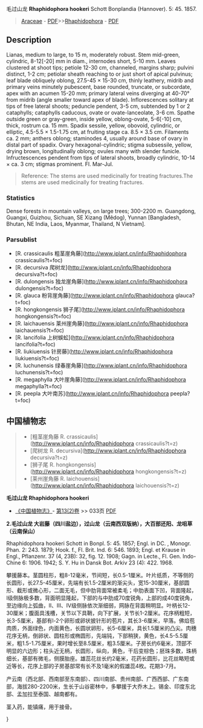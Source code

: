 毛过山龙 **Rhaphidophora hookeri** Schott Bonplandia (Hannover). 5: 45. 1857.

> [Araceae](http://www.iplant.cn/info/Araceae?t=foc) - [PDF](http://www.iplant.cn/foc/pdf/Araceae.pdf)>>[Rhaphidophora](http://www.iplant.cn/info/Rhaphidophora?t=foc) - [PDF](http://www.iplant.cn/foc/pdf/Rhaphidophora.pdf)

## Description

Lianas, medium to large, to 15 m, moderately robust. Stem mid-green, cylindric, 8-12[-20] mm in diam., internodes short, 5-10 mm. Leaves clustered at shoot tips; petiole 12-30 cm, channeled, margins sharp; pulvini distinct, 1-2 cm; petiolar sheath reaching to or just short of apical pulvinus; leaf blade obliquely oblong, 27.5-45 × 15-30 cm, thinly leathery, midrib and primary veins minutely pubescent, base rounded, truncate, or subcordate, apex with an acumen 15-20 mm; primary lateral veins diverging at 40-70° from midrib (angle smaller toward apex of blade). Inflorescences solitary at tips of free lateral shoots; peduncle pendent, 3-5 cm, subtended by 1 or 2 cataphylls; cataphylls caducous, ovate or ovate-lanceolate, 3-6 cm. Spathe outside green or gray-green, inside yellow, oblong-ovate, 5-6[-10] cm, thick, rostrum ca. 15 mm. Spadix sessile, yellow, obovoid, cylindric, or elliptic, 4.5-5.5 × 1.5-1.75 cm, at fruiting stage ca. 8.5 × 3.5 cm. Filaments ca. 2 mm; anthers oblong; staminodes 4, usually around base of ovary in distal part of spadix. Ovary hexagonal-cylindric; stigma subsessile, yellow, drying brown, longitudinally oblong; ovules many with slender funicle. Infructescences pendent from tips of lateral shoots, broadly cylindric, 10-14 × ca. 3 cm; stigmas prominent. Fl. Mar-Jul.

> Reference: 
> The stems are used medicinally for treating fractures.The stems are used medicinally for treating fractures.

### Statistics
Dense forests in mountain valleys, on large trees; 300-2200 m. Guangdong, Guangxi, Guizhou, Sichuan, SE Xizang (Mêdog), Yunnan [Bangladesh, Bhutan, NE India, Laos, Myanmar, Thailand, N Vietnam].

### Parsublist

* [R.  crassicaulis  粗茎崖角藤](http://www.iplant.cn/info/Rhaphidophora crassicaulis?t=foc)
* [R.  decursiva  爬树龙](http://www.iplant.cn/info/Rhaphidophora decursiva?t=foc)
* [R.  dulongensis  独龙崖角藤](http://www.iplant.cn/info/Rhaphidophora dulongensis?t=foc)
* [R.  glauca  粉背崖角藤](http://www.iplant.cn/info/Rhaphidophora glauca?t=foc)
* [R.  hongkongensis  狮子尾](http://www.iplant.cn/info/Rhaphidophora hongkongensis?t=foc)
* [R.  laichauensis  莱州崖角藤](http://www.iplant.cn/info/Rhaphidophora laichauensis?t=foc)
* [R.  lancifolia  上树蜈蚣](http://www.iplant.cn/info/Rhaphidophora lancifolia?t=foc)
* [R.  liukiuensis  针房藤](http://www.iplant.cn/info/Rhaphidophora liukiuensis?t=foc)
* [R.  luchunensis  绿春崖角藤](http://www.iplant.cn/info/Rhaphidophora luchunensis?t=foc)
* [R.  megaphylla  大叶崖角藤](http://www.iplant.cn/info/Rhaphidophora megaphylla?t=foc)
* [R.  peepla  大叶南苏](http://www.iplant.cn/info/Rhaphidophora peepla?t=foc)

## 中国植物志

> * [粗茎崖角藤  R.  crassicaulis](http://www.iplant.cn/info/Rhaphidophora crassicaulis?t=z)
> * [爬树龙  R.  decursiva](http://www.iplant.cn/info/Rhaphidophora decursiva?t=z)
> * [狮子尾  R.  hongkongensis](http://www.iplant.cn/info/Rhaphidophora hongkongensis?t=z)
> * [莱州崖角藤  R.  laichouensis](http://www.iplant.cn/info/Rhaphidophora laichouensis?t=z)

**毛过山龙 Rhaphidophora hookeri**

* [《中国植物志》](http://www.iplant.cn/frps)- [第13(2)卷](http://www.iplant.cn/frps/vol/13(2)) >> 033页 [PDF](http://www.iplant.cn/frps/pdf/13(2)/033a.pdf)

**2.毛过山龙 大岩藤（四川盐边），过山龙（云南西双版纳），大百部还阳、龙咀草（云南保山）**

Rhaphidophora hookeri Schott in Bonpl. 5: 45. 1857; Engl. in DC. , Monogr. Phan. 2: 243. 1879; Hook. f., Fl. Brit. Ind. 6: 546. 1893; Engl. et Krause in Engl., Pflanzenr. 37 (4, 23B): 32, fig. 12. 1908; Gagn. in Lecte., Fl. Gen. Indo-Chine 6: 1906. 1942; S. Y. Hu in Dansk Bot. Arkiv 23 (4): 422. 1968.

攀援藤本。茎圆柱形，粗8-12毫米，节间短，长0.5-1厘米。叶片纸质，不等侧的长圆形，长27.5-45厘米，先端有长1.5-2厘米的渐尖头，宽15-30厘米，基部圆形、截形或微心形，二面无毛，但中肋背面常被柔毛；中肋表面下凹，背面隆起，I级侧脉极多数，背面明显隆起，下部的与中肋成70度锐角，上部的成40度锐角，至边缘向上弧曲，II、III、IV级侧脉依次渐细弱，网脉在背面稍明显。叶柄长12-30厘米；腹面具浅槽，关节以下具鞘，向下扩展，关节长1-2厘米。花序柄粗短，长3-5厘米，基部有l-2个卵形或卵状披针形的苞片，其长3-6厘米，早落。佛焰苞肉质，外面绿色，内面黄色，长圆状卵形，长5-6厘米，具长1.5厘米的凸尖。肉穗花序无柄，倒卵状、圆柱形或椭圆形，先端钝，下部稍狭，黄色，长4.5-5.5厘米，粗1.5-1.75厘米，果时增长至8.5厘米，粗3.5厘米。子房长约6毫米，顶部不明显的六边形；柱头近无柄，长圆形，纵向，黄色，干后变棕色；胚珠多数，珠柄细长，基部有微毛，侧膜胎座。雄蕊花丝长约2毫米，花药长圆形，比花丝略短或近等长，花序上部的子房基部常有长不及1毫米的假雄蕊4枚。花期3-7月。

产云南（西北部、西南部至东南部）、四川南部、贵州南部、广西西部、广东南部，海拔280-2200米，生长于山谷密林中，多攀援于大乔木上。锡金、印度东北部、孟加拉至泰国、越南都有。

茎入药，能镇痛，用于接骨。

}